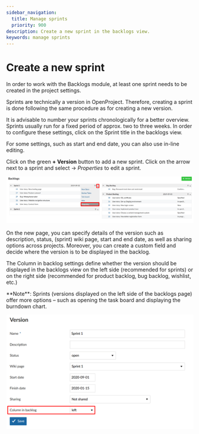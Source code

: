 ```yaml
---
sidebar_navigation:
  title: Manage sprints
  priority: 900
description: Create a new sprint in the backlogs view.
keywords: manage sprints
---
```


# Create a new sprint

In order to work with the Backlogs module, at least one sprint needs to be created in the project settings.

Sprints are technically a version in OpenProject. Therefore, creating a sprint is done following the same procedure as for creating a new version.

It is advisable to number your sprints chronologically for a better overview.  Sprints usually run for a fixed period of approx. two to three weeks. In order to configure these settings, click on the Sprint title in the  backlogs view.

For some settings, such as start and end date, you can  also use in-line editing.

Click on the green **+ Version** button to add a new sprint. Click on the arrow next to a sprint and select -> *Properties* to edit a sprint.

![User-guide-backlogs-manage-sprints](User-guide-backlogs-manage-sprints.png)



On the new page, you can specify details of the version such as description, status, (sprint) wiki page, start and end date, as well as  sharing options across projects. Moreover, you can create a custom field and decide where the version is to be displayed in the backlog. 

The Column in backlog settings define whether the version should be displayed in the backlogs view on the left side (recommended for sprints) or on the right side (recommended for product backlog, bug backlog, wishlist, etc.)

<div class="alert alert-info" role="alert">
**Note**: Sprints (versions displayed on the left side of the backlogs page) offer more options – such as opening the task board and displaying the burndown chart.
</div>

![User-guide-backlogs-manage-versions](User-guide-backlogs-manage-versions.png) 